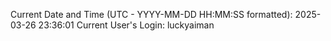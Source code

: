 Current Date and Time (UTC - YYYY-MM-DD HH:MM:SS formatted): 2025-03-26 23:36:01
Current User's Login: luckyaiman
